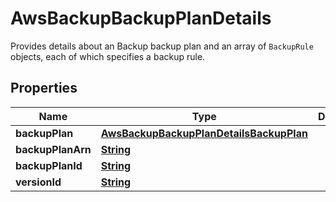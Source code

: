

# AwsBackupBackupPlanDetails

Provides details about an Backup backup plan and an array of <code>BackupRule</code> objects, each of which specifies a backup rule. 

## Properties

| Name | Type | Description | Notes |
|------------ | ------------- | ------------- | -------------|
|**backupPlan** | [**AwsBackupBackupPlanDetailsBackupPlan**](AwsBackupBackupPlanDetailsBackupPlan.md) |  |  [optional] |
|**backupPlanArn** | [**String**](String.md) |  |  [optional] |
|**backupPlanId** | [**String**](String.md) |  |  [optional] |
|**versionId** | [**String**](String.md) |  |  [optional] |



